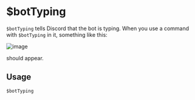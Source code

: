# $botTyping
`$botTyping` tells Discord that the bot is typing. When you use a command with `$botTyping` in it, something like this:

![image](https://user-images.githubusercontent.com/69215413/114784502-4de5a080-9d49-11eb-838d-7a42524a6365.png)

should appear.

## Usage
```
$botTyping
```

